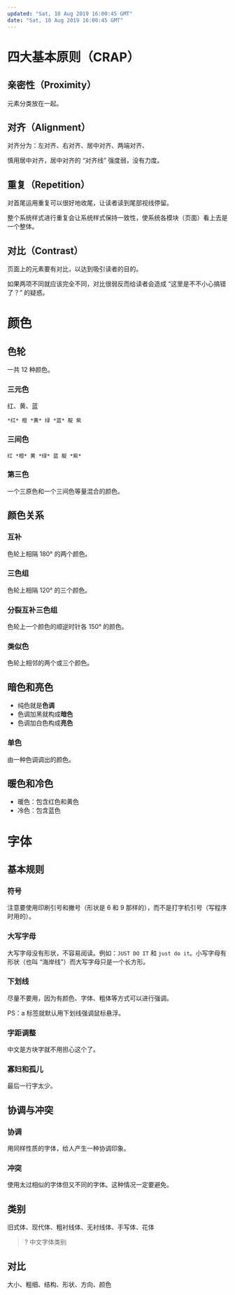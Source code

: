 ```yaml
---
updated: "Sat, 10 Aug 2019 16:00:45 GMT"
date: "Sat, 10 Aug 2019 16:00:45 GMT"
---
```


# 四大基本原则（CRAP）

## 亲密性（Proximity）

元素分类放在一起。

## 对齐（Alignment）

对齐分为：左对齐、右对齐、居中对齐、两端对齐、

慎用居中对齐，居中对齐的 “对齐线” 强度弱，没有力度。

## 重复（Repetition）

对首尾运用重复可以很好地收尾，让读者读到尾部视线停留。

整个系统样式进行重复会让系统样式保持一致性，使系统各模块（页面）看上去是一个整体。

## 对比（Contrast）

页面上的元素要有对比，以达到吸引读者的目的。

如果两项不同就应该完全不同，对比很弱反而给读者会造成 “这里是不不小心搞错了？” 的疑惑。

# 颜色

## 色轮

一共 12 种颜色。

### 三元色

红、黄、蓝

```
*红* 橙 *黄* 绿 *蓝* 靛 紫
```

### 三间色

```
红 *橙* 黄 *绿* 蓝 靛 *紫*
```

### 第三色

一个三原色和一个三间色等量混合的颜色。

## 颜色关系

### 互补

色轮上相隔 180° 的两个颜色。

### 三色组

色轮上相隔 120° 的三个颜色。

### 分裂互补三色组

色轮上一个颜色的顺逆时针各 150° 的颜色。

### 类似色

色轮上相邻的两个或三个颜色。

## 暗色和亮色

- 纯色就是**色调**
- 色调加黑就构成**暗色**
- 色调加白色构成**亮色**

### 单色

由一种色调调出的颜色。

## 暖色和冷色

- 暖色：包含红色和黄色
- 冷色：包含蓝色

# 字体

## 基本规则

### 符号

注意要使用印刷引号和撇号（形状是 6 和 9 那样的），而不是打字机引号（写程序时用的）。

### 大写字母

大写字母没有形状，不容易阅读。例如：`JUST DO IT` 和 `just do it`。小写字母有形状（也叫 “海岸线”）而大写字母只是一个长方形。

### 下划线

尽量不要用，因为有颜色、字体、粗体等方式可以进行强调。

PS：a 标签就默认用下划线强调鼠标悬浮。

### 字距调整

中文是方块字就不用担心这个了。

### 寡妇和孤儿

最后一行字太少。

## 协调与冲突

### 协调

用同样性质的字体，给人产生一种协调印象。

### 冲突

使用太过相似的字体但又不同的字体。这种情况一定要避免。

## 类别

旧式体、现代体、粗衬线体、无衬线体、手写体、花体

> ? 中文字体类别

## 对比

大小、粗细、结构、形状、方向、颜色
